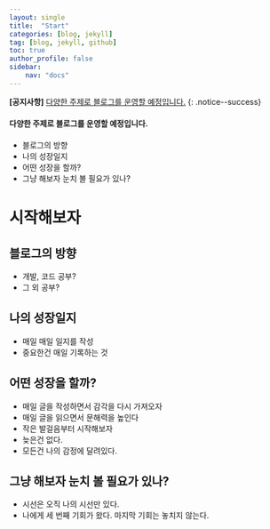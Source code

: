 ```yaml
---
layout: single
title:  "Start"
categories: [blog, jekyll]
tag: [blog, jekyll, github]
toc: true
author_profile: false
sidebar:
    nav: "docs"
---
```


**[공지사항]** [다양한 주제로 블로그를 운영할 예정입니다.](https://ohyeslee.github.io)
{: .notice--success}

<div class="notice--success">
<h4>다양한 주제로 블로그를 운영할 예정입니다.</h4>
<ul>
    <li>블로그의 방향</li>
    <li>나의 성장일지</li>
    <li>어떤 성장을 할까?</li>
    <li>그냥 해보자 눈치 볼 필요가 있나?</li>
</ul>
</div>





# 시작해보자


## 블로그의 방향

- 개발, 코드 공부?
- 그 외 공부?

## 나의 성장일지

- 매일 매일 일지를 작성
- 중요한건 매일 기록하는 것

## 어떤 성장을 할까?

- 매일 글을 작성하면서 감각을 다시 가져오자
- 매일 글을 읽으면서 문해력을 높인다
- 작은 발걸음부터 시작해보자
- 늦은건 없다.
- 모든건 나의 감정에 달려있다.

## 그냥 해보자 눈치 볼 필요가 있나?

- 시선은 오직 나의 시선만 있다.
- 나에게 세 번째 기회가 왔다. 마지막 기회는 놓치지 않는다.

